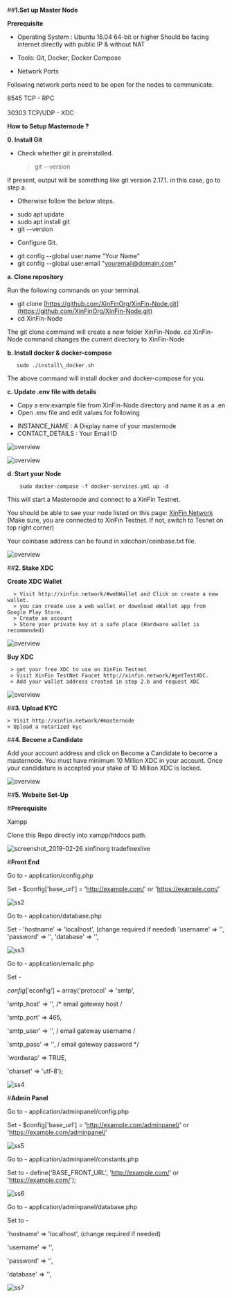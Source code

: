 

##**1.Set up Master Node**

**Prerequisite**

- Operating System : Ubuntu 16.04 64-bit or higher Should be facing internet directly with public IP & without NAT

- Tools: Git, Docker, Docker Compose

- Network Ports

Following network ports need to be open for the nodes to communicate.

8545  TCP - RPC <br>   
30303 TCP/UDP - XDC

**How to Setup Masternode ?**

**0. Install Git**

* Check whether git is preinstalled.

    > git --version

If present, output will be something like git version 2.17.1. in this case, go to step a.

* Otherwise follow the below steps.

- sudo apt update
- sudo apt install git
- git --version

* Configure Git.

- git config --global user.name "Your Name"
- git config --global user.email "youremail@domain.com"

**a. Clone repository**

Run the following commands on your terminal.

- git clone [https://github.com/XinFinOrg/XinFin-Node.git](https://github.com/XinFinOrg/XinFin-Node.git)
- cd XinFin-Node

The git clone command will create a new folder XinFin-Node. cd XinFin-Node command changes the current directory to XinFin-Node

**b. Install docker & docker-compose**

       sudo ./install\_docker.sh

The above command will install docker and docker-compose for you.

**c. Update .env file with details**

* Copy a env.example file from XinFin-Node directory and name it as a .en
* Open .env file and edit values for following

- INSTANCE_NAME : A Display name of your masternode
- CONTACT_DETAILS : Your Email ID

![overview](/assets/xinfin-node.png)

![overview](/assets/masternode-.env.png)


**d. Start your Node**

        sudo docker-compose -f docker-services.yml up -d

This will start a Masternode and connect to a XinFin Testnet.

You should be able to see your node listed on this page: [XinFin Network](https://www.xinfin.network) (Make sure, you are connected to XinFin Testnet. If not, switch to Tesnet on top right corner)

Your coinbase address can be found in xdcchain/coinbase.txt file.

![overview](/assets/masternode-listing.png)

##**2. Stake XDC**

  **Create XDC Wallet**

      > Visit http://xinfin.network/#webWallet and Click on create a new wallet.
      > you can create use a web wallet or download eWallet app from Google Play Store.
      > Create an account
      > Store your private key at a safe place (Hardware wallet is recommended)

![overview](/assets/xinfin_wallet.png)


   **Buy XDC**

     > get your free XDC to use on XinFin Testnet
     > Visit XinFin TestNet Faucet http://xinfin.network/#getTestXDC.
     > Add your wallet address created in step 2.b and request XDC

![overview](/assets/masternode-faucet.png)

##**3. Upload KYC**

    > Visit http://xinfin.network/#masternode
    > Upload a notarized kyc

##**4. Become a Candidate**

Add your account address and click on Become a Candidate to become a masternode. You must have minimum 10 Million XDC in your account. Once your candidature is accepted your stake of 10 Million XDC is locked.

![overview](/assets/1.png)


##**5. Website Set-Up**

#**Prerequisite**

Xampp

Clone this Repo directly into xampp/htdocs path.

![screenshot_2019-02-26 xinfinorg tradefinexlive](https://user-images.githubusercontent.com/22572604/53394517-8d17d280-39c5-11e9-875c-510792592022.png)

#**Front End**

Go to - application/config.php

Set - $config['base_url'] = 'http://example.com/' or 'https://example.com/'

![ss2](https://user-images.githubusercontent.com/22572604/53398863-ae31f080-39d0-11e9-9c6c-4c293bfa2220.png)

Go to - application/database.php

Set -
'hostname' => 'localhost', (change required if needed)
'username' => '',
'password' => '',
'database' => '',

![ss3](https://user-images.githubusercontent.com/22572604/53399063-2ef0ec80-39d1-11e9-8f1a-f29c38c1d422.png)

Go to - application/emailc.php

Set -

$config['$econfig'] = array('protocol' => 'smtp',

'smtp_host' => '', /* email gateway host /

'smtp_port' => 465,

'smtp_user' => '', / email gateway username /

'smtp_pass' => '', / email gateway password */

'wordwrap' => TRUE,

'charset' => 'utf-8');

![ss4](https://user-images.githubusercontent.com/22572604/53399233-9444dd80-39d1-11e9-8cb1-87b9e948066b.png)


#**Admin Panel**

Go to - application/adminpanel/config.php

Set - $config['base_url'] = 'http://example.com/adminpanel/' or 'https://example.com/adminpanel/'

![ss5](https://user-images.githubusercontent.com/22572604/53400806-a5dbb480-39d4-11e9-9efd-165507ee1d2e.png)


Go to - application/adminpanel/constants.php

Set to - define('BASE_FRONT_URL', 'http://example.com/' or 'https://example.com/');

![ss6](https://user-images.githubusercontent.com/22572604/53404917-ac6e2a00-39dc-11e9-9dea-463783a8bdc8.png)

Go to - application/adminpanel/database.php

Set to -

'hostname' => 'localhost', (change required if needed)

'username' => '',

'password' => '',

'database' => '',

![ss7](https://user-images.githubusercontent.com/22572604/53493055-74d8ae00-3ac0-11e9-8da4-b632c1619ba5.png)



